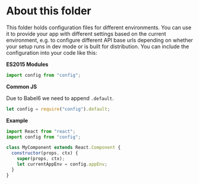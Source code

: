 # About this folder

This folder holds configuration files for different environments.
You can use it to provide your app with different settings based on the
current environment, e.g. to configure different API base urls depending on
whether your setup runs in dev mode or is built for distribution.
You can include the configuration into your code like this:

**ES2015 Modules**

```js
import config from "config";
```

**Common JS**

Due to Babel6 we need to append `.default`.

```js
let config = require("config").default;
```

**Example**

```javascript
import React from "react";
import config from "config";

class MyComponent extends React.Component {
  constructor(props, ctx) {
    super(props, ctx);
    let currentAppEnv = config.appEnv;
  }
}
```
